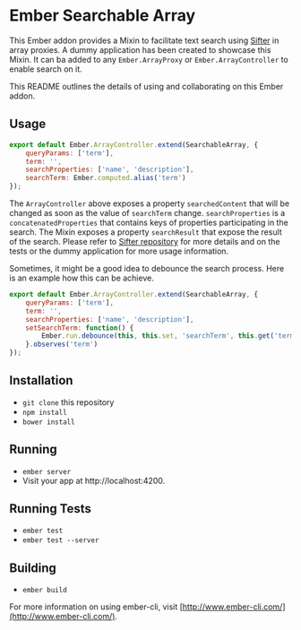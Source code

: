 # Ember Searchable Array

This Ember addon provides a Mixin to facilitate text search using [Sifter](https://github.com/brianreavis/sifter.js) in array proxies. A dummy application has been created to showcase this Mixin. It can ba added to any `Ember.ArrayProxy` or `Ember.ArrayController` to enable search on it. 

This README outlines the details of using and collaborating on this Ember addon. 

## Usage

```js
export default Ember.ArrayController.extend(SearchableArray, {
	queryParams: ['term'],
	term: '',
	searchProperties: ['name', 'description'],
	searchTerm: Ember.computed.alias('term')
});
```

The `ArrayController` above exposes a property `searchedContent` that will be changed as soon as the value of `searchTerm` change. `searchProperties` is a `concatenatedProperties` that contains keys of properties participating in the search. The Mixin exposes a property `searchResult` that expose the result of the search. Please refer to [Sifter repository](https://github.com/brianreavis/sifter.js) for more details and on the tests or the dummy application for more usage information. 

Sometimes, it might be a good idea to debounce the search process. Here is an example how this can be achieve. 

```js
export default Ember.ArrayController.extend(SearchableArray, {
	queryParams: ['term'],
	term: '',
	searchProperties: ['name', 'description'],
	setSearchTerm: function() {
		Ember.run.debounce(this, this.set, 'searchTerm', this.get('term'), 150);
	}.observes('term')
});
```

## Installation

* `git clone` this repository
* `npm install`
* `bower install`

## Running

* `ember server`
* Visit your app at http://localhost:4200.

## Running Tests

* `ember test`
* `ember test --server`

## Building

* `ember build`

For more information on using ember-cli, visit [http://www.ember-cli.com/](http://www.ember-cli.com/).
